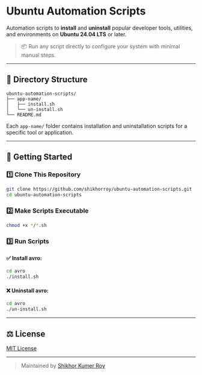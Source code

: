 # Ubuntu Automation Scripts

Automation scripts to **install** and **uninstall** popular developer tools, utilities, and environments on **Ubuntu 24.04 LTS** or later.

> 📦 Run any script directly to configure your system with minimal manual steps.

---

## 📁 Directory Structure

```
ubuntu-automation-scripts/
├── app-name/
│   ├── install.sh
│   └── un-install.sh
└── README.md
```

Each `app-name/` folder contains installation and uninstallation scripts for a specific tool or application.

---

## 🚀 Getting Started

### 1️⃣ Clone This Repository

```bash
git clone https://github.com/shikhorroy/ubuntu-automation-scripts.git
cd ubuntu-automation-scripts
```

### 2️⃣ Make Scripts Executable

```bash
chmod +x */*.sh
```

### 3️⃣ Run Scripts

#### ✅ Install avro:

```bash
cd avro
./install.sh
```

#### ❌ Uninstall avro:

```bash
cd avro
./un-install.sh
```

---

## ⚖️ License

[MIT License](LICENSE)

---

> Maintained by [Shikhor Kumer Roy](https://github.com/shikhorroy)

